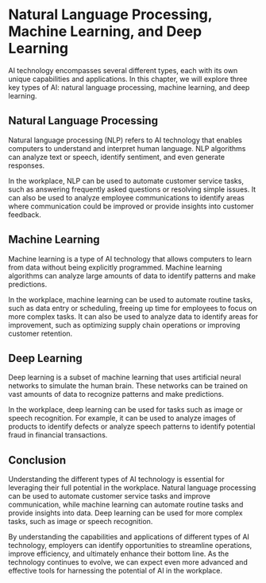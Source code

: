 Natural Language Processing, Machine Learning, and Deep Learning
=======================================================================================================================================

AI technology encompasses several different types, each with its own unique capabilities and applications. In this chapter, we will explore three key types of AI: natural language processing, machine learning, and deep learning.

Natural Language Processing
---------------------------

Natural language processing (NLP) refers to AI technology that enables computers to understand and interpret human language. NLP algorithms can analyze text or speech, identify sentiment, and even generate responses.

In the workplace, NLP can be used to automate customer service tasks, such as answering frequently asked questions or resolving simple issues. It can also be used to analyze employee communications to identify areas where communication could be improved or provide insights into customer feedback.

Machine Learning
----------------

Machine learning is a type of AI technology that allows computers to learn from data without being explicitly programmed. Machine learning algorithms can analyze large amounts of data to identify patterns and make predictions.

In the workplace, machine learning can be used to automate routine tasks, such as data entry or scheduling, freeing up time for employees to focus on more complex tasks. It can also be used to analyze data to identify areas for improvement, such as optimizing supply chain operations or improving customer retention.

Deep Learning
-------------

Deep learning is a subset of machine learning that uses artificial neural networks to simulate the human brain. These networks can be trained on vast amounts of data to recognize patterns and make predictions.

In the workplace, deep learning can be used for tasks such as image or speech recognition. For example, it can be used to analyze images of products to identify defects or analyze speech patterns to identify potential fraud in financial transactions.

Conclusion
----------

Understanding the different types of AI technology is essential for leveraging their full potential in the workplace. Natural language processing can be used to automate customer service tasks and improve communication, while machine learning can automate routine tasks and provide insights into data. Deep learning can be used for more complex tasks, such as image or speech recognition.

By understanding the capabilities and applications of different types of AI technology, employers can identify opportunities to streamline operations, improve efficiency, and ultimately enhance their bottom line. As the technology continues to evolve, we can expect even more advanced and effective tools for harnessing the potential of AI in the workplace.
